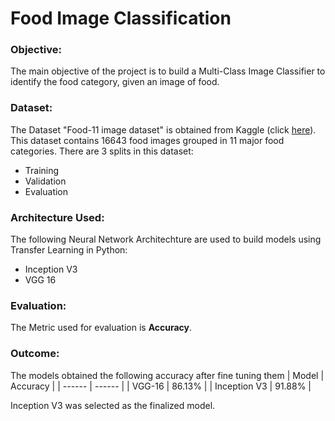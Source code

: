 # **Food Image Classification**

### **Objective:**
The main objective of the project is to build a Multi-Class Image Classifier to identify the food category, given an image of food.

### **Dataset:**
The Dataset "Food-11 image dataset" is obtained from Kaggle (click [here](https://www.kaggle.com/trolukovich/food11-image-dataset)). 
This dataset contains 16643 food images grouped in 11 major food categories. There are 3 splits in this dataset:
* Training
* Validation
* Evaluation

### **Architecture Used:**
The following Neural Network Architechture are used to build models using Transfer Learning in Python:
* Inception V3 
* VGG 16       


### **Evaluation:**
The Metric used for evaluation is **Accuracy**.

### **Outcome:**
The models obtained the following accuracy after fine tuning them
| Model | Accuracy |
| ------ | ------ |
| VGG-16 | 86.13% |
| Inception V3 | 91.88% |

Inception V3 was selected as the finalized model.
